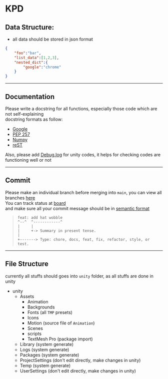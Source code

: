 # KPD
## Data Structure:<br/>
* all data should be stored in json format
```json
{
    "foo":"bar",
    "list_data":[1,2,3],
    "nested_dict":{
        "google":"chrome"
    }
}
```
---
## Documentation
Please write a docstring for all functions, especially those code which are not self-explaining<br/>
docstring formats as follow:
* [Google](https://google.github.io/styleguide/pyguide.html#38-comments-and-docstrings)
* [PEP 257](https://www.python.org/dev/peps/pep-0257/#specification)
* [Numpy](https://numpydoc.readthedocs.io/en/latest/format.html#docstring-standard)
* [reST](https://pythonhosted.org/an_example_pypi_project/sphinx.html#function-definitions)

Also, please add [Debug.log](https://docs.unity3d.com/ScriptReference/Debug.Log.html) for unity codes, it helps for checking codes are functioning well or not

---
## Commit
Please make an individual branch before merging into `main`, you can view all branches [here](https://github.com/lonnstyle/KPD/branches)<br/>
You can track status at [board](https://github.com/users/lonnstyle/projects/1/views/1?layout=board)<br/>
and make sure all your commit message should be in [semantic format](https://gist.github.com/joshbuchea/6f47e86d2510bce28f8e7f42ae84c716)
>```
>feat: add hat wobble
>^--^  ^------------^
>|     |
>|     +-> Summary in present tense.
>|
>+-------> Type: chore, docs, feat, fix, refactor, style, or test.
>```

---
## File Structure
currently all stuffs should goes into `unity` folder, as all stuffs are done in unity
* unity
  * Assets
    * Animation
    * Backgrounds
    * Fonts (all `TMP` presets)
    * Icons
    * Motion (source file of `Animation`)
    * Scenes
    * scripts
    * TextMesh Pro (package import)
  * Library (system generate)
  * Logs (system generate)
  * Packages (system generate)
  * ProjectSettings (don't edit directly, make changes in unity)
  * Temp (system generate)
  * UserSettings (don't edit directly, make changes in unity)